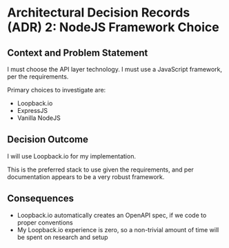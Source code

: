 # Architectural Decision Records (ADR) 2: NodeJS Framework Choice

## Context and Problem Statement

I must choose the API layer technology.
I must use a JavaScript framework, per the requirements.

Primary choices to investigate are:

* Loopback.io
* ExpressJS
* Vanilla NodeJS

## Decision Outcome

I will use Loopback.io for my implementation.

This is the preferred stack to use given the requirements, and per documentation appears to be a very robust framework.

## Consequences

* Loopback.io automatically creates an OpenAPI spec, if we code to proper conventions
* My Loopback.io experience is zero, so a non-trivial amount of time will be spent on research and setup
